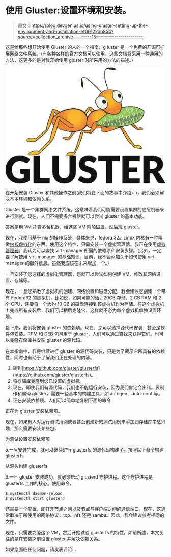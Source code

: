 # 使用 Gluster:设置环境和安装。

> 原文：<https://blog.devgenius.io/using-gluster-setting-up-the-environment-and-installation-ef00122ab854?source=collection_archive---------15----------------------->

这是给那些想开始使用 Gluster 的人的一个指南，g luster 是一个免费的开源可扩展网络文件系统。(有各种各样的官方文档可以使用，这些文档将采用一种通用的方法，这更多的是对我开始使用 gluster 时所采用的方法的描述。)

![](img/5d00c95dec9006994e36aec1c5e768e0.png)

在开始安装 Gluster 和其他操作之前(我们将在下面的故事中介绍)..)，我们必须解决基本环境和依赖关系。

Gluster 是一个集群网络文件系统，这意味着我们可能需要设置集群的底层机器来进行测试。现在，人们不需要多台机器就可以尝试 gluster 的基本功能。

答案是用 VM 托管多台机器，给这些 VM 附加磁盘，然后玩 gluster。

现在，我使用基于 nix 的操作系统，具体来说，fedora 32。Linux 内核有一种叫做[内核虚拟化](https://en.wikipedia.org/wiki/Kernel-based_Virtual_Machine)的东西。使用这个特性，只需安装一个虚拟管理器。我正在使用[虚拟管理器](https://virt-manager.org/)。我认为可以查找 virt-manager 所需的依赖项和安装步骤。(另外，一定要了解使用 virt-manager 的基础知识。目前，我不会添加关于如何使用 virt-manager 的额外信息。虽然我应该在未来增加一个。)

一旦安装了您选择的虚拟化管理器，您就可以尝试如何创建 VM、修改其网络设置、存储等。

现在，一旦您熟悉了虚拟机的创建、网络设置和磁盘分配，我会建议您创建一个带有 Fedora32 的虚拟机，比如说，如果可能的话，20GB 存储、2 GB RAM 和 2 个 CPU，还要将一个大约 10 GB 的磁盘连接到该虚拟机作为存储。在这个虚拟机上完成所有安装后，我们可以稍后克隆它，这样就不必为每个虚拟机单独设置环境。

接下来，我们将安装 gluster 的依赖项。现在，您可以选择源代码安装，甚至是软件包安装。RPM 和 DEB 包可用于 gluster，人们可以通过查找来获得它们。也可以克隆存储库并安装 gluster 的源代码。

在本指南中，我将继续进行 gluster 的源代码安装，只是为了展示它所具有的依赖性，同时也有助于了解我们正在处理的内容。

1.  转到[https://github.com/gluster/glusterfs](https://github.com/gluster/glusterfs)。
2.  将存储库克隆到您已设置的虚拟机。
3.  现在，即使我们有源代码，我们也不能运行安装，因为我们肯定会出错。要制作和编译 gluster，需要一些基本的构建工具，如 autogen、auto-conf 等。
4.  正在安装依赖项。人们可以简单地复制下面的命令

正在为 gluster 安装依赖项。

现在，如果有人对运行测试用例或者甚至创建新的测试用例来添加到存储库中感兴趣，那么需要安装某些包，

为测试设置安装依赖项

5.一旦安装完成，就可以继续进行 glusterfs 的源代码构建了。按照以下命令构建 glusterfs

从源头构建 glusterfs

6.一旦 gluster 安装成功，就必须启动 glusterd 守护进程。这个守护进程是 glusterfs 工作的核心。使用命令，

```
$ systemctl daemon-reload
$ systemctl start glusterd
```

还需要一个配置，即打开节点之间以及节点与客户端之间的通信端口。现在，这通常取决于所使用的网络协议，tcp、nfs 还是 samba。因此，我会建议参考相同的文件。

现在，只需要克隆这个 VM，然后开始试验 glusterfs 的特性。如前所述，本文关注的是在安装之前设置 gluster 并解决依赖关系。

如果您面临任何问题，请发表评论…